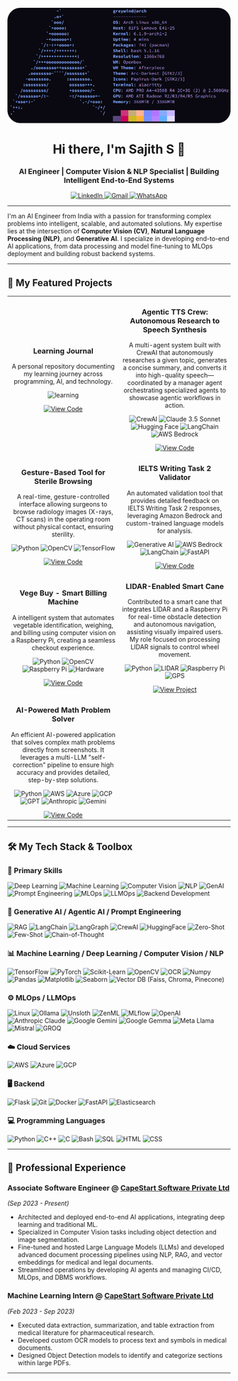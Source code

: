 <p align="center">
  <img src="assets/arch.png" alt="Sajith S - AI Engineer Banner">
</p>

<h1 align="center">Hi there, I'm Sajith S 👋</h1>
<h3 align="center">AI Engineer | Computer Vision & NLP Specialist | Building Intelligent End-to-End Systems</h3>

<p align="center">
  <a href="https://www.linkedin.com/in/sajith-s" target="_blank">
    <img src="https://img.shields.io/badge/LinkedIn-0077B5?style=for-the-badge&logo=linkedin&logoColor=white" alt="LinkedIn">
  </a>
  <a href="mailto:sajith4457@gmail.com">
    <img src="https://img.shields.io/badge/Gmail-D14836?style=for-the-badge&logo=gmail&logoColor=white" alt="Gmail">
  </a>
  <a href="https://wa.me/917806972892" target="_blank">
    <img src="https://img.shields.io/badge/WhatsApp-25D366?style=for-the-badge&logo=whatsapp&logoColor=white" alt="WhatsApp">
  </a>
</p>

---

<p align="left">
  I'm an AI Engineer from India with a passion for transforming complex problems into intelligent, scalable, and automated solutions. My expertise lies at the intersection of <strong>Computer Vision (CV)</strong>, <strong>Natural Language Processing (NLP)</strong>, and <strong>Generative AI</strong>. I specialize in developing end-to-end AI applications, from data processing and model fine-tuning to MLOps deployment and building robust backend systems.
</p>

---

## 🚀 My Featured Projects

<table>
  <tr>
    <td width="50%">
      <h3 align="center">Learning Journal</h3>
      <div align="center">
        <p>
          A personal repository documenting my learning journey across programming, AI, and technology.
        </p>
        <p>
          <img src="https://img.shields.io/badge/Learning-3776AB?style=flat-square&logo=book&logoColor=white" alt="learning">
        </p>
        <a href="https://github.com/sajithsajith/learning-journal/" target="_blank">
          <img src="https://img.shields.io/badge/View_Code-black?style=for-the-badge&logo=github" alt="View Code">
        </a>
      </div>
    </td>
    <td width="50%">
      <h3 align="center">Agentic TTS Crew: Autonomous Research to Speech Synthesis</h3>
      <div align="center">
        <p>
        A multi-agent system built with CrewAI that autonomously researches a given topic, generates a concise summary, and converts it into high-quality speech—coordinated by a manager agent orchestrating specialized agents to showcase agentic workflows in action.
        </p>
        <p>
          <img src="https://img.shields.io/badge/CrewAI-orange?style=flat-square" alt="CrewAI">
          <img src="https://img.shields.io/badge/Claude%203.5%20Sonnet-6E6E6E?style=flat-square&logo=anthropic&logoColor=white" alt="Claude 3.5 Sonnet">
          <img src="https://img.shields.io/badge/HuggingFace-FCC624?style=flat-square&logo=huggingface&logoColor=black" alt="Hugging Face">
          <img src="https://img.shields.io/badge/LangChain-00A37F?style=flat-square&logo=langchain&logoColor=white" alt="LangChain">
          <img src="https://img.shields.io/badge/AWS%20Bedrock-232F3E?style=flat-square&logo=amazonaws&logoColor=white" alt="AWS Bedrock">
        </p>
        <a href="https://github.com/sajithsajith/multi-agent-research-narrator" target="_blank">
          <img src="https://img.shields.io/badge/View_Code-black?style=for-the-badge&logo=github" alt="View Code">
        </a>
      </div>
    </td>
  </tr>
  <tr>
    <td width="50%">
      <h3 align="center">Gesture-Based Tool for Sterile Browsing</h3>
      <div align="center">
        <p>
          A real-time, gesture-controlled interface allowing surgeons to browse radiology images (X-rays, CT scans) in the operating room without physical contact, ensuring sterility.
        </p>
        <p>
          <img src="https://img.shields.io/badge/Python-3776AB?style=flat-square&logo=python&logoColor=white" alt="Python">
          <img src="https://img.shields.io/badge/OpenCV-5C3EE8?style=flat-square&logo=opencv&logoColor=white" alt="OpenCV">
          <img src="https://img.shields.io/badge/TensorFlow-FF6F00?style=flat-square&logo=tensorflow&logoColor=white" alt="TensorFlow">
        </p>
        <a href="https://github.com/sajithsajith/a-gesture-based-application-for-browsing-images" target="_blank">
          <img src="https://img.shields.io/badge/View_Code-black?style=for-the-badge&logo=github" alt="View Code">
        </a>
      </div>
    </td>
    <td width="50%">
      <h3 align="center">IELTS Writing Task 2 Validator</h3>
      <div align="center">
        <p>
          An automated validation tool that provides detailed feedback on IELTS Writing Task 2 responses, leveraging Amazon Bedrock and custom-trained language models for analysis.
        </p>
        <p>
          <img src="https://img.shields.io/badge/Generative_AI-8A2BE2?style=flat-square" alt="Generative AI">
          <img src="https://img.shields.io/badge/AWS_Bedrock-232F3E?style=flat-square&logo=amazonaws" alt="AWS Bedrock">
          <img src="https://img.shields.io/badge/LangChain-00865D?style=flat-square" alt="LangChain">
          <img src="https://img.shields.io/badge/FastAPI-009688?style=flat-square&logo=fastapi&logoColor=white" alt="FastAPI">
        </p>
        <a href="https://github.com/sajithsajith/IELTS_writing_task2_validator" target="_blank">
          <img src="https://img.shields.io/badge/View_Code-black?style=for-the-badge&logo=github" alt="View Code">
        </a>
      </div>
    </td>
  </tr>
  <tr>
    <td width="50%">
      <h3 align="center">Vege Buy - Smart Billing Machine</h3>
      <div align="center">
        <p>
          A intelligent system that automates vegetable identification, weighing, and billing using computer vision on a Raspberry Pi, creating a seamless checkout experience.
        </p>
        <p>
          <img src="https://img.shields.io/badge/Python-3776AB?style=flat-square&logo=python&logoColor=white" alt="Python">
          <img src="https://img.shields.io/badge/OpenCV-5C3EE8?style=flat-square&logo=opencv&logoColor=white" alt="OpenCV">
          <img src="https://img.shields.io/badge/Raspberry_Pi-A22846?style=flat-square&logo=raspberry-pi&logoColor=white" alt="Raspberry Pi">
          <img src="https://img.shields.io/badge/Hardware-D3D3D3?style=flat-square" alt="Hardware">
        </p>
        <a href="https://github.com/sajithsajith/vege-buy" target="_blank">
          <img src="https://img.shields.io/badge/View_Code-black?style=for-the-badge&logo=github" alt="View Code">
        </a>
      </div>
    </td>
    <td width="50%">
      <h3 align="center">LIDAR-Enabled Smart Cane</h3>
      <div align="center">
        <p>
          Contributed to a smart cane that integrates LIDAR and a Raspberry Pi for real-time obstacle detection and autonomous navigation, assisting visually impaired users. My role focused on processing LIDAR signals to control wheel movement.
        </p>
        <p>
          <img src="https://img.shields.io/badge/Python-3776AB?style=flat-square&logo=python&logoColor=white" alt="Python">
          <img src="https://img.shields.io/badge/LIDAR-E0115F?style=flat-square" alt="LIDAR">
          <img src="https://img.shields.io/badge/Raspberry_Pi-A22846?style=flat-square&logo=raspberry-pi&logoColor=white" alt="Raspberry Pi">
          <img src="https://img.shields.io/badge/GPS-000000?style=flat-square&logo=google-maps" alt="GPS">
        </p>
        <a href="https://drive.google.com/file/d/10QskRODSGSAOB7onqHGig4DSEGH9VV-r/view?usp=sharing" target="_blank">
        <img src="https://img.shields.io/badge/Project_View-4285F4?style=for-the-badge&logo=google-drive&logoColor=white" alt="View Project">
        </a>
      </div>
    </td>
  </tr>
  <tr>
    <td width="50%">
      <h3 align="center">AI-Powered Math Problem Solver</h3>
      <div align="center">
        <p>
          An efficient AI-powered application that solves complex math problems directly from screenshots. It leverages a multi-LLM "self-correction" pipeline to ensure high accuracy and provides detailed, step-by-step solutions.
        </p>
        <p>
          <img src="https://img.shields.io/badge/Python-3776AB?style=flat-square&logo=python&logoColor=white" alt="Python">
          <img src="https://img.shields.io/badge/AWS-232F3E?style=flat-square&logo=amazon-aws&logoColor=white" alt="AWS">
          <img src="https://img.shields.io/badge/Azure-0078D4?style=flat-square&logo=microsoft-azure&logoColor=white" alt="Azure">
          <img src="https://img.shields.io/badge/GCP-4285F4?style=flat-square&logo=google-cloud&logoColor=white" alt="GCP">
          <img src="https://img.shields.io/badge/GPT-6E6E6E?style=flat-square&logo=openai&logoColor=white" alt="GPT">
          <img src="https://img.shields.io/badge/Anthropic-000000?style=flat-square&logo=anthropic&logoColor=white" alt="Anthropic">
          <img src="https://img.shields.io/badge/Gemini-4285F4?style=flat-square&logo=google-gemini&logoColor=white" alt="Gemini">
        </p>
        <a href="https://github.com/sajithsajith/solve" target="_blank">
          <img src="https://img.shields.io/badge/View_Code-black?style=for-the-badge&logo=github" alt="View Code">
        </a>
      </div>
    </td>
  </tr>
</table>

---

## 🛠️ My Tech Stack & Toolbox

### 🚩 Primary Skills

<p>
  <img src="https://img.shields.io/badge/Deep%20Learning-FF6F00?style=for-the-badge&logo=tensorflow&logoColor=white" alt="Deep Learning">
  <img src="https://img.shields.io/badge/Machine%20Learning-F7931E?style=for-the-badge&logo=scikit-learn&logoColor=white" alt="Machine Learning">
  <img src="https://img.shields.io/badge/Computer%20Vision-5C3EE8?style=for-the-badge&logo=opencv&logoColor=white" alt="Computer Vision">
  <img src="https://img.shields.io/badge/NLP-00865D?style=for-the-badge&logo=spacy&logoColor=white" alt="NLP">
  <img src="https://img.shields.io/badge/GenAI-8A2BE2?style=for-the-badge" alt="GenAI">
  <img src="https://img.shields.io/badge/Prompt%20Engineering-4CAF50?style=for-the-badge" alt="Prompt Engineering">
  <img src="https://img.shields.io/badge/MLOps-8A2BE2?style=for-the-badge" alt="MLOps">
  <img src="https://img.shields.io/badge/LLMOps-6E6E6E?style=for-the-badge&logo=openai&logoColor=white" alt="LLMOps">
  <img src="https://img.shields.io/badge/Backend%20Development-009688?style=for-the-badge&logo=fastapi&logoColor=white" alt="Backend Development">
</p>

### 🤖 Generative AI / Agentic AI / Prompt Engineering

<p>
  <img src="https://img.shields.io/badge/RAG-4CAF50?style=for-the-badge" alt="RAG">
  <img src="https://img.shields.io/badge/LangChain-00865D?style=for-the-badge" alt="LangChain">
  <img src="https://img.shields.io/badge/LangGraph-000000?style=for-the-badge" alt="LangGraph">
  <img src="https://img.shields.io/badge/CrewAI-232F3E?style=for-the-badge" alt="CrewAI">
  <img src="https://img.shields.io/badge/HuggingFace-FCC624?style=for-the-badge&logo=huggingface&logoColor=black" alt="HuggingFace">
  <img src="https://img.shields.io/badge/Zero--Shot-FF9800?style=for-the-badge" alt="Zero-Shot">
  <img src="https://img.shields.io/badge/Few--Shot-FF9800?style=for-the-badge" alt="Few-Shot">
  <img src="https://img.shields.io/badge/Chain--of--Thought-607D8B?style=for-the-badge" alt="Chain-of-Thought">
</p>

### 📊 Machine Learning / Deep Learning / Computer Vision / NLP

<p>
  <img src="https://img.shields.io/badge/TensorFlow-FF6F00?style=for-the-badge&logo=tensorflow&logoColor=white" alt="TensorFlow">
  <img src="https://img.shields.io/badge/PyTorch-EE4C2C?style=for-the-badge&logo=pytorch&logoColor=white" alt="PyTorch">
  <img src="https://img.shields.io/badge/Scikit--Learn-F7931E?style=for-the-badge&logo=scikit-learn&logoColor=white" alt="Scikit-Learn">
  <img src="https://img.shields.io/badge/OpenCV-5C3EE8?style=for-the-badge&logo=opencv&logoColor=white" alt="OpenCV">
  <img src="https://img.shields.io/badge/OCR-000000?style=for-the-badge" alt="OCR">
  <img src="https://img.shields.io/badge/Numpy-013243?style=for-the-badge&logo=numpy&logoColor=white" alt="Numpy">
  <img src="https://img.shields.io/badge/Pandas-150458?style=for-the-badge&logo=pandas&logoColor=white" alt="Pandas">
  <img src="https://img.shields.io/badge/Matplotlib-11557C?style=for-the-badge&logo=matplotlib&logoColor=white" alt="Matplotlib">
  <img src="https://img.shields.io/badge/Seaborn-76B900?style=for-the-badge" alt="Seaborn">
  <img src="https://img.shields.io/badge/Vector%20DB-4DB6AC?style=for-the-badge" alt="Vector DB (Faiss, Chroma, Pinecone)">
</p>

### ⚙️ MLOps / LLMOps

<p>
  <img src="https://img.shields.io/badge/Linux-FCC624?style=for-the-badge&logo=linux&logoColor=black" alt="Linux">
  <img src="https://img.shields.io/badge/Ollama-000000?style=for-the-badge" alt="Ollama">
  <img src="https://img.shields.io/badge/Unsloth-607D8B?style=for-the-badge" alt="Unsloth">
  <img src="https://img.shields.io/badge/ZenML-FF6F00?style=for-the-badge" alt="ZenML">
  <img src="https://img.shields.io/badge/MLflow-0194E2?style=for-the-badge&logo=mlflow&logoColor=white" alt="MLflow">
  <img src="https://img.shields.io/badge/OpenAI-6E6E6E?style=for-the-badge&logo=openai&logoColor=white" alt="OpenAI">
  <img src="https://img.shields.io/badge/Anthropic-000000?style=for-the-badge&logo=anthropic&logoColor=white" alt="Anthropic Claude">
  <img src="https://img.shields.io/badge/Gemini-4285F4?style=for-the-badge&logo=google-gemini&logoColor=white" alt="Google Gemini">
  <img src="https://img.shields.io/badge/Gemma-34A853?style=for-the-badge&logo=google&logoColor=white" alt="Google Gemma">
  <img src="https://img.shields.io/badge/Meta%20Llama-231F20?style=for-the-badge" alt="Meta Llama">
  <img src="https://img.shields.io/badge/Mistral-00B4D8?style=for-the-badge" alt="Mistral">
  <img src="https://img.shields.io/badge/GROQ-FF007F?style=for-the-badge" alt="GROQ">
</p>

### ☁️ Cloud Services

<p>
  <img src="https://img.shields.io/badge/AWS-232F3E?style=for-the-badge&logo=amazon-aws&logoColor=white" alt="AWS">
  <img src="https://img.shields.io/badge/Azure-0078D4?style=for-the-badge&logo=microsoft-azure&logoColor=white" alt="Azure">
  <img src="https://img.shields.io/badge/GCP-4285F4?style=for-the-badge&logo=google-cloud&logoColor=white" alt="GCP">
</p>

### 🖥️ Backend

<p>
  <img src="https://img.shields.io/badge/Flask-000000?style=for-the-badge&logo=flask&logoColor=white" alt="Flask">
  <img src="https://img.shields.io/badge/Git-F05032?style=for-the-badge&logo=git&logoColor=white" alt="Git">
  <img src="https://img.shields.io/badge/Docker-2496ED?style=for-the-badge&logo=docker&logoColor=white" alt="Docker">
  <img src="https://img.shields.io/badge/FastAPI-009688?style=for-the-badge&logo=fastapi&logoColor=white" alt="FastAPI">
  <img src="https://img.shields.io/badge/Elasticsearch-005571?style=for-the-badge&logo=elasticsearch&logoColor=white" alt="Elasticsearch">
</p>

### 💻 Programming Languages

<p>
  <img src="https://img.shields.io/badge/Python-3776AB?style=for-the-badge&logo=python&logoColor=white" alt="Python">
  <img src="https://img.shields.io/badge/C++-00599C?style=for-the-badge&logo=c%2B%2B&logoColor=white" alt="C++">
  <img src="https://img.shields.io/badge/C-00599C?style=for-the-badge" alt="C">
  <img src="https://img.shields.io/badge/Bash-4EAA25?style=for-the-badge&logo=gnubash&logoColor=white" alt="Bash">
  <img src="https://img.shields.io/badge/SQL-025E8C?style=for-the-badge&logo=postgresql&logoColor=white" alt="SQL">
  <img src="https://img.shields.io/badge/HTML-E34F26?style=for-the-badge&logo=html5&logoColor=white" alt="HTML">
  <img src="https://img.shields.io/badge/CSS-1572B6?style=for-the-badge&logo=css3&logoColor=white" alt="CSS">
</p>

---

## 💼 Professional Experience

### **Associate Software Engineer** @ [CapeStart Software Private Ltd](https://www.capestart.com/)

_(Sep 2023 - Present)_

- Architected and deployed end-to-end AI applications, integrating deep learning and traditional ML.
- Specialized in Computer Vision tasks including object detection and image segmentation.
- Fine-tuned and hosted Large Language Models (LLMs) and developed advanced document processing pipelines using NLP, RAG, and vector embeddings for medical and legal documents.
- Streamlined operations by developing AI agents and managing CI/CD, MLOps, and DBMS workflows.

### **Machine Learning Intern** @ [CapeStart Software Private Ltd](https://www.capestart.com/)

_(Feb 2023 - Sep 2023)_

- Executed data extraction, summarization, and table extraction from medical literature for pharmaceutical research.
- Developed custom OCR models to process text and symbols in medical documents.
- Designed Object Detection models to identify and categorize sections within large PDFs.

---
